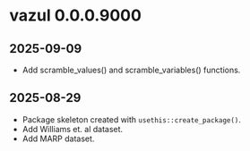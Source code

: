 # vazul 0.0.0.9000

## 2025-09-09 

* Add scramble_values() and scramble_variables() functions.

## 2025-08-29 

* Package skeleton created with `usethis::create_package()`.
* Add Williams et. al dataset.
* Add MARP dataset.
